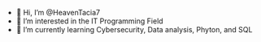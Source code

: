 - 👋 Hi, I’m @HeavenTacia7
- 👀 I’m interested in the IT Programming Field
- 🌱 I’m currently learning Cybersecurity, Data analysis, Phyton, and SQL

